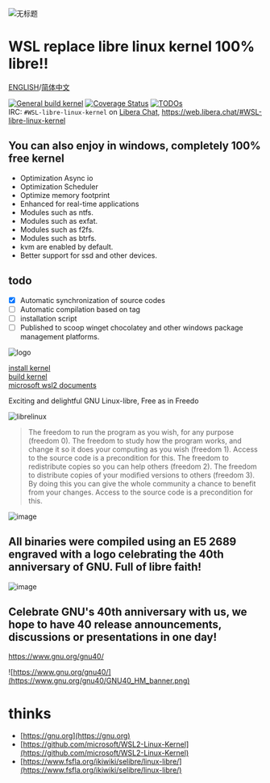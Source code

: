 ![无标题](https://github.com/zhenruyan/WSL-libre-linux-kernel/assets/9253251/64554eeb-1075-43b6-aba4-f1eb412d1143)


# WSL replace libre linux kernel  100% libre!! 

[ENGLISH](https://github.com/zhenruyan/WSL-libre-linux-kernel/blob/master/README.md)/[简体中文](https://github.com/zhenruyan/WSL-libre-linux-kernel/blob/master/README_CN.md)

[![General build kernel](https://github.com/zhenruyan/WSL-libre-linux-kernel/actions/workflows/blank.yml/badge.svg)](https://github.com/zhenruyan/WSL-libre-linux-kerne/actions/workflows/blank.yml)
[![Coverage Status](https://coveralls.io/repos/github/zhenruyan/WSL-libre-linux-kernel/badge.svg?branch=master)](https://coveralls.io/github/zhenruyan/WSL-libre-linux-kernel?branch=master)
[![TODOs](https://badgen.net/https/api.tickgit.com/badgen/github.com/zhenruyan/WSL-libre-linux-kernel)](https://www.tickgit.com/browse?repo=github.com/zhenruyan/WSL-libre-linux-kernel)  
IRC:
`#WSL-libre-linux-kernel` on [Libera Chat](https://libera.chat), https://web.libera.chat/#WSL-libre-linux-kernel

## You can also enjoy in windows, completely 100% free kernel

* Optimization Async io
* Optimization Scheduler
* Optimize memory footprint
*  Enhanced for real-time applications
*  Modules such as ntfs.
*  Modules such as exfat.
* Modules such as f2fs.
* Modules such as btrfs.
* kvm are enabled by default. 
* Better support for ssd and other devices.

## todo

- [x] Automatic synchronization of source codes
- [ ] Automatic compilation based on tag
- [ ] installation script
- [ ] Published to scoop winget chocolatey and other windows package management platforms.

![logo](https://www.fsfla.org/ikiwiki/selibre/linux-libre/100gnu+freedo.png)


[install kernel](https://github.com/zhenruyan/WSL-libre-linux-kernel/wiki/install-kernel)  
[build kernel](https://github.com/zhenruyan/WSL-libre-linux-kernel/wiki/config-and-build-kernel)  
[microsoft wsl2 documents](https://learn.microsoft.com/zh-cn/windows/wsl/wsl-config)

Exciting and delightful GNU Linux-libre, Free as in Freedo

![librelinux](https://www.fsfla.org/ikiwiki/selibre/linux-libre/stux.jpg)

> The freedom to run the program as you wish, for any purpose (freedom 0).
> The freedom to study how the program works, and change it so it does your computing as you wish (freedom 1). Access to the source code is a precondition for this.
> The freedom to redistribute copies so you can help others (freedom 2).
> The freedom to distribute copies of your modified versions to others (freedom 3). By doing this you can give the whole community a chance to benefit from your changes. Access to the source code is a precondition for this.

![image](https://github.com/zhenruyan/WSL-libre-linux-kernel/assets/9253251/f7f8de26-7761-453f-90de-f6f44b9d7c63)


##  All binaries were compiled using an E5 2689 engraved with a logo celebrating the 40th anniversary of GNU. Full of libre faith!

![image](https://github.com/zhenruyan/WSL-libre-linux-kernel/assets/9253251/7de8fa88-8e5a-4f26-9a14-1df6126552d2)


##   Celebrate GNU's 40th anniversary with us, we hope to have 40 release announcements, discussions or presentations in one day!

https://www.gnu.org/gnu40/  

![https://www.gnu.org/gnu40/](https://www.gnu.org/gnu40/GNU40_HM_banner.png)




#  thinks

* [https://gnu.org](https://gnu.org)
* [https://github.com/microsoft/WSL2-Linux-Kernel](https://github.com/microsoft/WSL2-Linux-Kernel)
* [https://www.fsfla.org/ikiwiki/selibre/linux-libre/](https://www.fsfla.org/ikiwiki/selibre/linux-libre/)
